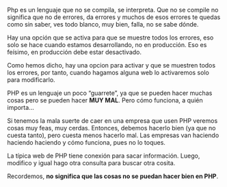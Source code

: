 

Php es un lenguaje que no se compila, se interpreta.
Que no se compile no significa que no de errores, da errores y muchos de esos errores te quedas como sin saber, ves todo blanco, muy bien, falla, no se sabe dónde.

Hay una opción que se activa para que se muestre todos los errores, eso solo se hace cuando estamos desarrollando, no en producción. 
Eso es feísimo, en producción debe estar desactivado.

Como hemos dicho, hay una opcion para activar y que se muestren todos los errores, por tanto, cuando hagamos alguna web lo activaremos solo para modificarlo.

PHP es un lenguaje un poco “guarrete”, ya que se pueden hacer muchas cosas pero se pueden hacer **MUY MAL**. Pero cómo funciona, a quién importa...

Si tenemos la mala suerte de caer en una empresa que usen PHP veremos cosas muy feas, muy cerdas. 
Entonces, debemos hacerlo bien (ya que no cuesta tanto), pero cuesta menos hacerlo mal. Las empresas van haciendo haciendo haciendo y cómo funciona, pues no lo toques.

La típica web de PHP tiene conexión para sacar información. 
Luego, modifico y igual hago otra consulta para buscar otra cosita. 

Recordemos, **no significa que las cosas no se puedan hacer bien en PHP**.
